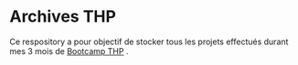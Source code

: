 # Archives THP

Ce respository a pour objectif de stocker tous les projets effectués durant mes 3 mois de [Bootcamp THP](https://www.thehackingproject.org/) .